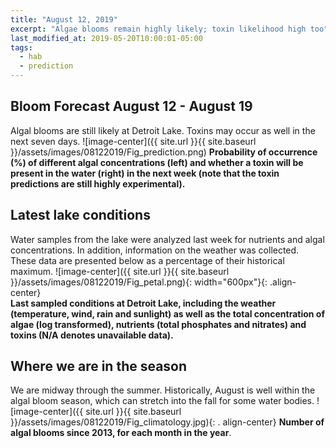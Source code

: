 ```yaml
---
title: "August 12, 2019"
excerpt: "Algae blooms remain highly likely; toxin likelihood high too"
last_modified_at: 2019-05-20T10:00:01-05:00
tags: 
  - hab
  - prediction
---
```

## Bloom Forecast August 12 - August 19
Algal blooms are still likely at Detroit Lake. Toxins may occur as well in the next seven days.
![image-center]({{ site.url }}{{ site.baseurl }}/assets/images/08122019/Fig_prediction.png)
__Probability of occurrence (%) of different algal concentrations (left) and whether a toxin will be  present in the water (right) in the next week (note that the toxin predictions are still highly      experimental).__

## Latest lake conditions
Water samples from the lake were analyzed last week for nutrients and algal concentrations. In       addition, information on the weather was collected. These data are presented below as a percentage   of their historical maximum.
![image-center]({{ site.url }}{{ site.baseurl }}/assets/images/08122019/Fig_petal.png){:             width="600px"}{: .align-center}
<br clear="all" />
__Last sampled conditions at Detroit Lake, including the weather (temperature, wind, rain and        sunlight) as well as the total concentration of algae (log transformed), nutrients (total phosphates and nitrates) and  toxins (N/A denotes unavailable data).__

## Where we are in the season
We are midway through the summer. Historically, August is well within the algal bloom season, which can stretch into the fall for some water bodies.
![image-center]({{ site.url }}{{ site.baseurl }}/assets/images/08122019/Fig_climatology.jpg){: .     align-center}
__Number of algal blooms since 2013, for each month in the year__.
